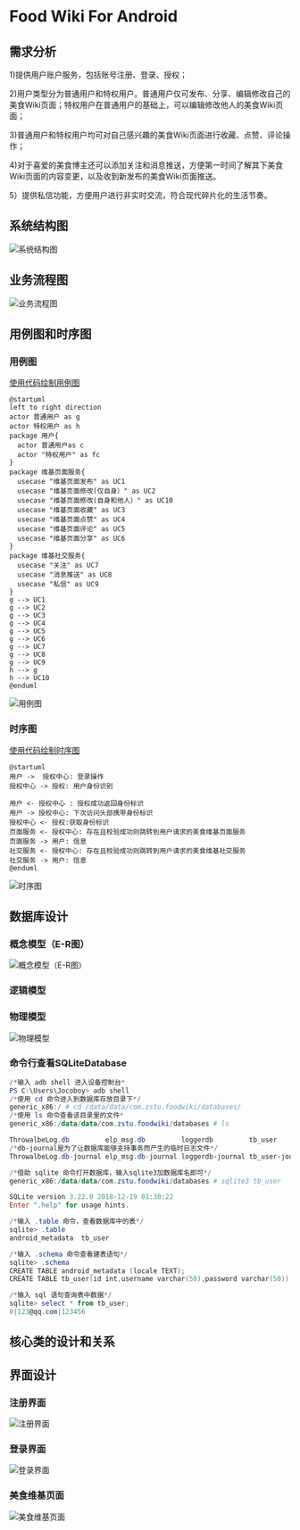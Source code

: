 # Food Wiki For Android 

## 需求分析

1)提供用户账户服务，包括账号注册、登录、授权；

2)用户类型分为普通用户和特权用户。普通用户仅可发布、分享、编辑修改自己的美食Wiki页面；特权用户在普通用户的基础上，可以编辑修改他人的美食Wiki页面；

3)普通用户和特权用户均可对自己感兴趣的美食Wiki页面进行收藏、点赞、评论操作；

4)对于喜爱的美食博主还可以添加关注和消息推送，方便第一时间了解其下美食Wiki页面的内容变更，以及收到新发布的美食Wiki页面推送。

5）提供私信功能，方便用户进行非实时交流，符合现代碎片化的生活节奏。

## 系统结构图

![系统结构图](documents\系统结构图.png)

## 业务流程图

![业务流程图](documents\业务流程图.png)

## 用例图和时序图


### 用例图

[使用代码绘制用例图](http://www.plantuml.com/plantuml/uml/)

```plantuml
@startuml
left to right direction
actor 普通用户 as g
actor 特权用户 as h
package 用户{
  actor 普通用户as c
  actor "特权用户" as fc
}
package 维基页面服务{
  usecase "维基页面发布" as UC1
  usecase "维基页面修改(仅自身）" as UC2
  usecase "维基页面修改(自身和他人）" as UC10
  usecase "维基页面收藏" as UC3
  usecase "维基页面点赞" as UC4
  usecase "维基页面评论" as UC5
  usecase "维基页面分享" as UC6
}
package 维基社交服务{
  usecase "关注" as UC7
  usecase "消息推送" as UC8
  usecase "私信" as UC9
}
g --> UC1
g --> UC2
g --> UC3
g --> UC4
g --> UC5
g --> UC6
g --> UC7
g --> UC8
g --> UC9
h --> g
h --> UC10
@enduml
```
![用例图](documents\用例图.png)

### 时序图

[使用代码绘制时序图](http://www.plantuml.com/plantuml/uml/)

```plantuml
@startuml
用户 ->  授权中心: 登录操作
授权中心 -> 授权: 用户身份识别

用户 <- 授权中心 : 授权成功返回身份标识
用户 -> 授权中心: 下次访问头部携带身份标识
授权中心 <- 授权:获取身份标识
页面服务 <- 授权中心: 存在且校验成功则跳转到用户请求的美食维基页面服务
页面服务 -> 用户: 信息
社交服务 <- 授权中心: 存在且校验成功则跳转到用户请求的美食维基社交服务
社交服务 -> 用户: 信息
@enduml
```

![时序图](documents\时序图.png)

## 数据库设计

### 概念模型（E-R图）

![概念模型（E-R图）](documents\概念模型（E-R图）.png)

### 逻辑模型

### 物理模型

![物理模型](documents\物理模型.png)

### 命令行查看SQLiteDatabase

```powershell
/*输入 adb shell 进入设备控制台*
PS C:\Users\Jocoboy> adb shell
/*使用 cd 命令进入到数据库存放目录下*/
generic_x86:/ # cd /data/data/com.zstu.foodwiki/databases/
/*使用 ls 命令查看该目录里的文件*
generic_x86:/data/data/com.zstu.foodwiki/databases # ls

ThrowalbeLog.db         elp_msg.db         loggerdb         tb_user
/*db-journal是为了让数据库能够支持事务而产生的临时日志文件*/
ThrowalbeLog.db-journal elp_msg.db-journal loggerdb-journal tb_user-journal

/*借助 sqlite 命令打开数据库，输入sqlite3加数据库名即可*/
generic_x86:/data/data/com.zstu.foodwiki/databases # sqlite3 tb_user

SQLite version 3.22.0 2018-12-19 01:30:22
Enter ".help" for usage hints.

/*输入 .table 命令，查看数据库中的表*/
sqlite> .table
android_metadata  tb_user

/*输入 .schema 命令查看建表语句*/
sqlite> .schema
CREATE TABLE android_metadata (locale TEXT);
CREATE TABLE tb_user(id int,username varchar(50),password varchar(50));

/*输入 sql 语句查询表中数据*/
sqlite> select * from tb_user;
0|123@qq.com|123456
```

## 核心类的设计和关系

## 界面设计

### 注册界面

![注册界面](documents\注册界面.png)

### 登录界面

![登录界面](documents\登录界面.png)

### 美食维基页面

![美食维基页面](documents\美食维基页面.png)